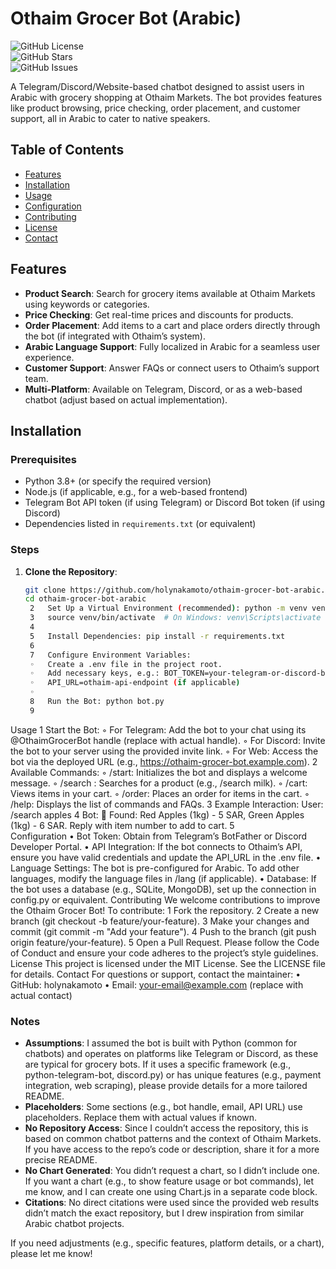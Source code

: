 # Othaim Grocer Bot (Arabic)

![GitHub License](https://img.shields.io/badge/license-MIT-blue.svg)  
![GitHub Stars](https://img.shields.io/github/stars/holynakamoto/othaim-grocer-bot-arabic)  
![GitHub Issues](https://img.shields.io/github/issues/holynakamoto/othaim-grocer-bot-arabic)

A Telegram/Discord/Website-based chatbot designed to assist users in Arabic with grocery shopping at Othaim Markets. The bot provides features like product browsing, price checking, order placement, and customer support, all in Arabic to cater to native speakers.

## Table of Contents
- [Features](#features)
- [Installation](#installation)
- [Usage](#usage)
- [Configuration](#configuration)
- [Contributing](#contributing)
- [License](#license)
- [Contact](#contact)

## Features
- **Product Search**: Search for grocery items available at Othaim Markets using keywords or categories.
- **Price Checking**: Get real-time prices and discounts for products.
- **Order Placement**: Add items to a cart and place orders directly through the bot (if integrated with Othaim’s system).
- **Arabic Language Support**: Fully localized in Arabic for a seamless user experience.
- **Customer Support**: Answer FAQs or connect users to Othaim’s support team.
- **Multi-Platform**: Available on Telegram, Discord, or as a web-based chatbot (adjust based on actual implementation).

## Installation

### Prerequisites
- Python 3.8+ (or specify the required version)
- Node.js (if applicable, e.g., for a web-based frontend)
- Telegram Bot API token (if using Telegram) or Discord Bot token (if using Discord)
- Dependencies listed in `requirements.txt` (or equivalent)

### Steps
1. **Clone the Repository**:
   ```bash
   git clone https://github.com/holynakamoto/othaim-grocer-bot-arabic.git
   cd othaim-grocer-bot-arabic
	2	Set Up a Virtual Environment (recommended): python -m venv venv
	3	source venv/bin/activate  # On Windows: venv\Scripts\activate
	4	
	5	Install Dependencies: pip install -r requirements.txt
	6	
	7	Configure Environment Variables:
	◦	Create a .env file in the project root.
	◦	Add necessary keys, e.g.: BOT_TOKEN=your-telegram-or-discord-bot-token
	◦	API_URL=othaim-api-endpoint (if applicable)
	◦	
	8	Run the Bot: python bot.py
	9	
Usage
	1	Start the Bot:
	◦	For Telegram: Add the bot to your chat using its @OthaimGrocerBot handle (replace with actual handle).
	◦	For Discord: Invite the bot to your server using the provided invite link.
	◦	For Web: Access the bot via the deployed URL (e.g., https://othaim-grocer-bot.example.com).
	2	Available Commands:
	◦	/start: Initializes the bot and displays a welcome message.
	◦	/search : Searches for a product (e.g., /search milk).
	◦	/cart: Views items in your cart.
	◦	/order: Places an order for items in the cart.
	◦	/help: Displays the list of commands and FAQs.
	3	Example Interaction: User: /search apples
	4	Bot: 🍎 Found: Red Apples (1kg) - 5 SAR, Green Apples (1kg) - 6 SAR. Reply with item number to add to cart.
	5	
Configuration
	•	Bot Token: Obtain from Telegram’s BotFather or Discord Developer Portal.
	•	API Integration: If the bot connects to Othaim’s API, ensure you have valid credentials and update the API_URL in the .env file.
	•	Language Settings: The bot is pre-configured for Arabic. To add other languages, modify the language files in /lang (if applicable).
	•	Database: If the bot uses a database (e.g., SQLite, MongoDB), set up the connection in config.py or equivalent.
Contributing
We welcome contributions to improve the Othaim Grocer Bot! To contribute:
	1	Fork the repository.
	2	Create a new branch (git checkout -b feature/your-feature).
	3	Make your changes and commit (git commit -m "Add your feature").
	4	Push to the branch (git push origin feature/your-feature).
	5	Open a Pull Request.
Please follow the Code of Conduct and ensure your code adheres to the project’s style guidelines.
License
This project is licensed under the MIT License. See the LICENSE file for details.
Contact
For questions or support, contact the maintainer:
	•	GitHub: holynakamoto
	•	Email: your-email@example.com (replace with actual contact)
### Notes
- **Assumptions**: I assumed the bot is built with Python (common for chatbots) and operates on platforms like Telegram or Discord, as these are typical for grocery bots. If it uses a specific framework (e.g., python-telegram-bot, discord.py) or has unique features (e.g., payment integration, web scraping), please provide details for a more tailored README.
- **Placeholders**: Some sections (e.g., bot handle, email, API URL) use placeholders. Replace them with actual values if known.
- **No Repository Access**: Since I couldn’t access the repository, this is based on common chatbot patterns and the context of Othaim Markets. If you have access to the repo’s code or description, share it for a more precise README.
- **No Chart Generated**: You didn’t request a chart, so I didn’t include one. If you want a chart (e.g., to show feature usage or bot commands), let me know, and I can create one using Chart.js in a separate code block.
- **Citations**: No direct citations were used since the provided web results didn’t match the exact repository, but I drew inspiration from similar Arabic chatbot projects.

If you need adjustments (e.g., specific features, platform details, or a chart), please let me know!

